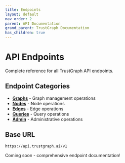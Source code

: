 ```yaml
---
title: Endpoints
layout: default
nav_order: 2
parent: API Documentation
grand_parent: TrustGraph Documentation
has_children: true
---
```


# API Endpoints

Complete reference for all TrustGraph API endpoints.

## Endpoint Categories

- **[Graphs](graphs.md)** - Graph management operations
- **[Nodes](nodes.md)** - Node operations
- **[Edges](edges.md)** - Edge operations  
- **[Queries](queries.md)** - Query operations
- **[Admin](admin.md)** - Administrative operations

## Base URL

```
https://api.trustgraph.ai/v1
```

Coming soon - comprehensive endpoint documentation!